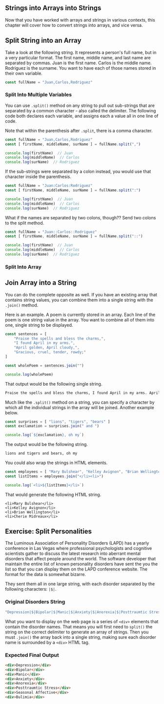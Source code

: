## Strings into Arrays into Strings

Now that you have worked with arrays and strings in various contexts, this chapter will cover how to convert strings into arrays, and vice versa.

## Split String into an Array

Take a look at the following string. It represents a person's full name, but in a very particular format. The first name, middle name, and last name are separated by commas. Juan is the first name. Carlos is the middle name. Rodriguez is the surname. You want to have each of those names stored in their own variable.

```js
const fullName = "Juan,Carlos,Rodriguez"
```

### Split Into Multiple Variables

You can use `.split()` method on any string to pull out sub-strings that are separated by a common character - also called the delimiter.  The following code both declares each variable, and assigns each a value all in one line of code.

Note that within the parenthesis after `.split`, there is a comma character.

```js
const fullName = "Juan,Carlos,Rodriguez"
const [ firstName, middleName, surName ] = fullName.split(",")

console.log(firstName)  // Juan
console.log(middleName)  // Carlos
console.log(surName)  // Rodriguez
```

If the sub-strings were separated by a colon instead, you would use that character inside the parenthesis.

```js
const fullName = "Juan:Carlos:Rodriguez"
const [ firstName, middleName, surName ] = fullName.split(":")

console.log(firstName)  // Juan
console.log(middleName)  // Carlos
console.log(surName)  // Rodriguez
```

What if the names are separated by two colons, though?? Send two colons to the split method.

```js
const fullName = "Juan::Carlos::Rodriguez"
const [ firstName, middleName, surName ] = fullName.split("::")

console.log(firstName)  // Juan
console.log(middleName)  // Carlos
console.log(surName)  // Rodriguez
```

### Split Into Array




## Join Array into a String

You can do the complete opposite as well. If you have an existing array that contains string values, you can combine them into a single string with the `.join()` method.

Here is an example. A poem is currently stored in an array. Each line of the poem is one string value in the array. You want to combine all of them into one, single string to be displayed.

```js
const sentences = [
	"Praise the spells and bless the charms,",
	"I found April in my arms.",
	"April golden, April cloudy,",
	"Gracious, cruel, tender, rowdy;"
]

const wholePoem = sentences.join("")

console.log(wholePoem)
```

That output would be the following single string.

```html
Praise the spells and bless the charms, I found April in my arms. April golden, April cloudy,  Gracious, cruel, tender, rowdy;
```
  
Much like the `.split()` method on a string, you can specify a character by which all the individual strings in the array will be joined. Another example below.

```js
const surprises = [ "lions", "tigers", "bears" ]
const exclamation = surprises.join(" and ")

console.log(`${exclamation}, oh my`)
```

The output would be the following string.

```html
lions and tigers and bears, oh my
```

You could also wrap the strings in HTML elements.

```js
const employees = [ "Mary Bulshear", "Kelley Avignon", "Brian Wellington", "Cherie Midreaux" ]
const listItems = employees.join("</li><li>")

console.log(`<li>${listItems}</li>`)
```

That would generate the following HTML string.

```
<li>Mary Bulshear</li>
<li>Kelley Avignon</li>
<li>Brian Wellington</li>
<li>Cherie Midreaux</li>
```

## Exercise: Split Personalities

The Luminous Association of Personality Disorders (LAPD) has a yearly conference in Las Vegas where professional psychologists and cognitive scientists gather to discuss the latest research into aberrant mental disorders that affect people around the world. The software developer that maintain the entire list of known personality disorders have sent the you the list so that you can display them on the LAPD conference website. The format for the data is somewhat bizarre.

They sent them all in one large string, with each disorder separated by the following characters: `|$|`.

### Original Disorders String
```js
"Depression|$|Bipolar|$|Manic|$|Anxiety|$|Anorexia|$|Posttraumtic Stress|$|Seasonal Affective|$|Bulimia"
```

What you want to display on the web page is a series of `<div>` elements that contain the disorder names. That means you will first need to `split()` the string on the correct delimiter to generate an array of strings. Then you must `.join()` the array back into a single string, making sure each disorder name is surrounded by a `<div>` HTML tag.

### Expected Final Output

```html
<div>Depression</div>
<div>Bipolar</div>
<div>Manic</div>
<div>Anxiety</div>
<div>Anorexia</div>
<div>Posttraumtic Stress</div>
<div>Seasonal Affective</div>
<div>Bulimia</div>
```
